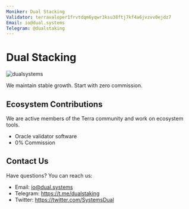 ```yaml
---
Moniker: Dual Stacking
Validator: terravaloper1frvtdqm6yqwr3ksu38ftj7kf4a6jvzvv0ejdz7
Email: io@dual.systems
Telegram: @dualstaking
---
```


# Dual Stacking
![dualsystems](https://avatars.githubusercontent.com/u/78118465?s=400&v=4)

We maintain stable growth. Start with zero commission.

## Ecosystem Contributions

We are active members of the Terra community and work on ecosystem tools.

- Oracle validator software
- 0% Commission

## Contact Us

Have questions? You can reach us:

 - Email: io@dual.systems
 - Telegram: https://t.me/dualstaking
 - Twitter: https://twitter.com/SystemsDual
